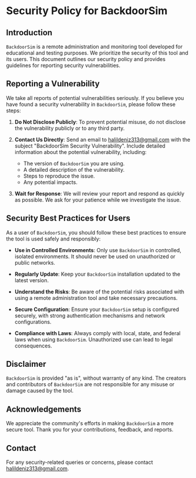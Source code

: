# Security Policy for BackdoorSim

## Introduction
`BackdoorSim` is a remote administration and monitoring tool developed for educational and testing purposes. We prioritize the security of this tool and its users. This document outlines our security policy and provides guidelines for reporting security vulnerabilities.


## Reporting a Vulnerability
We take all reports of potential vulnerabilities seriously. If you believe you have found a security vulnerability in `BackdoorSim`, please follow these steps:

1. **Do Not Disclose Publicly**: To prevent potential misuse, do not disclose the vulnerability publicly or to any third party.

2. **Contact Us Directly**: Send an email to halildeniz313@gmail.com with the subject "BackdoorSim Security Vulnerability". Include detailed information about the potential vulnerability, including:
   - The version of `BackdoorSim` you are using.
   - A detailed description of the vulnerability.
   - Steps to reproduce the issue.
   - Any potential impacts.

3. **Wait for Response**: We will review your report and respond as quickly as possible. We ask for your patience while we investigate the issue.

## Security Best Practices for Users
As a user of `BackdoorSim`, you should follow these best practices to ensure the tool is used safely and responsibly:

- **Use in Controlled Environments**: Only use `BackdoorSim` in controlled, isolated environments. It should never be used on unauthorized or public networks.

- **Regularly Update**: Keep your `BackdoorSim` installation updated to the latest version.

- **Understand the Risks**: Be aware of the potential risks associated with using a remote administration tool and take necessary precautions.

- **Secure Configuration**: Ensure your `BackdoorSim` setup is configured securely, with strong authentication mechanisms and network configurations.

- **Compliance with Laws**: Always comply with local, state, and federal laws when using `BackdoorSim`. Unauthorized use can lead to legal consequences.

## Disclaimer
`BackdoorSim` is provided "as is", without warranty of any kind. The creators and contributors of `BackdoorSim` are not responsible for any misuse or damage caused by the tool.

## Acknowledgements
We appreciate the community's efforts in making `BackdoorSim` a more secure tool. Thank you for your contributions, feedback, and reports.

## Contact
For any security-related queries or concerns, please contact halildeniz313@gmail.com.
